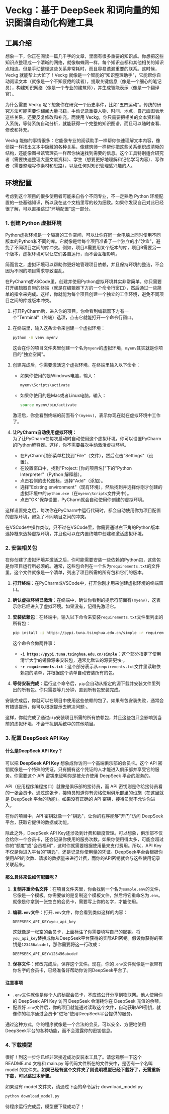 # Veckg：基于 DeepSeek 和词向量的知识图谱自动化构建工具

## 工具介绍

想象一下，你正在阅读一篇几千字的文章，里面有很多重要的知识点。你想把这些知识点整理成一个清晰的网络，就像蜘蛛网一样，每个知识点都和其他相关的知识点相连。但是手动整理这些关系非常耗时，而且容易遗漏重要的联系。这时候，Veckg 就能帮上大忙了！Veckg 就像是一个智能的"知识整理助手"，它能帮你自动阅读文本（就像是一个不知疲倦的读者），提取关键信息（像是一个细心的笔记员），构建知识网络（像是一个专业的建筑师），并生成智能表示（像是一个翻译官）。

为什么需要 Veckg 呢？想象你在研究一个历史事件，比如"五四运动"。传统的研究方法可能需要你翻阅大量书籍，手动记录重要人物、时间、地点，自己画图表示这些关系，还要反复修改和补充。而使用 Veckg，你只需要把相关的文本资料输入系统，等待系统自动分析，就能获得一个完整的知识图谱，而且可以随时查看、修改和补充。

Veckg 能做的事情很多：它能像专业的阅读助手一样帮你快速理解文本内容，像侦探一样找出文本中隐藏的各种关系，像建筑师一样帮你把这些关系组织成清晰的结构，还能像图书馆管理员一样帮你快速找到需要的信息。这个工具特别适合研究者（需要快速整理大量文献资料）、学生（想要更好地理解和记忆学习内容）、写作者（需要整理写作素材和思路），以及任何对知识管理感兴趣的人。

## 环境配置

考虑到这个项目的很多使用者可能来自各个不同专业，不一定熟悉 Python 环境配置的一些基础知识，所以我在这个文档里写的较为细致。如果你发现自己对此已经很了解，可以直接跳过"环境配置"这一部分。

### 1. 创建 Python 虚拟环境

Python虚拟环境是一个隔离的工作空间，可以让你在同一台电脑上同时使用不同版本的Python和不同的库。它就像是给每个项目准备了一个独立的小"沙盒"，避免了不同项目之间的库冲突。例如，项目A需要用某个版本的库，项目B需要另一个版本，虚拟环境可以让它们各自运行，而不会互相影响。

简而言之，虚拟环境可以帮助你更好地管理项目依赖，并且保持环境的整洁，不会因为不同的项目需求导致混乱。

在PyCharm或VSCode里，创建并使用Python虚拟环境其实非常简单。你只需要打开编辑器自带的终端（就是在编辑器下方的一个命令行窗口），然后通过一些简单的指令来完成。这样，你就能为每个项目创建一个独立的工作环境，避免不同项目之间的库或版本冲突。

1. 打开PyCharm后，进入你的项目。你会看到编辑器下方有一个"Terminal"（终端）选项，点击它就能打开一个命令行窗口。
2. 在终端里，输入这条命令来创建一个虚拟环境：

   ```bash
   python -m venv myenv
   ```

   这会在你的项目文件夹里创建一个名为`myenv`的虚拟环境，`myenv`其实就是你项目的"独立空间"。
3. 创建完成后，你需要激活这个虚拟环境。在终端里输入以下命令：
   - 如果你使用的是Windows电脑，输入：

     ```bash
     myenv\Scripts\activate
     ```

   - 如果你使用的是Mac或者Linux电脑，输入：

     ```bash
     source myenv/bin/activate
     ```

   激活后，你会看到终端的前面有个`(myenv)`，表示你现在就在虚拟环境中工作了。

4. **让PyCharm自动使用虚拟环境：**  
   为了让PyCharm在每次启动时自动使用这个虚拟环境，你可以设置PyCharm的Python解释器。这样，你不需要每次手动激活虚拟环境。
   - 在PyCharm顶部菜单栏找到"File"（文件），然后点击"Settings"（设置）。
   - 在设置窗口中，找到"Project: [你的项目名]"下的"Python Interpreter"（Python 解释器）。
   - 点击右侧的齿轮图标，选择"Add"（添加）。
   - 选择"Existing environment"（现有环境），然后找到并选择你刚才创建的虚拟环境中的`python.exe`（在`myenv\Scripts`文件夹中）。
   - 点击"OK"保存设置，PyCharm就会自动使用你创建的虚拟环境。

这样设置完之后，每次你在PyCharm中运行代码时，都会自动使用你为项目配置的虚拟环境，避免了不同项目之间的冲突。

在VSCode中操作类似，只不过在VSCode里，你需要通过右下角的Python版本选择框来选择虚拟环境，并且也可以在内置终端中创建和激活虚拟环境。

### 2. 安装相关包

在你创建了虚拟环境并激活之后，你可能需要安装一些依赖的Python包，这些包是你项目运行所必须的。通常，这些包会列在一个名为`requirements.txt`的文件里，这个文件就像是一个清单，列出了项目所需的所有包和它们的版本。

1. **打开终端**：在PyCharm或VSCode中，打开你刚才用来创建虚拟环境的终端窗口。

2. **确认虚拟环境已激活**：在终端中，确认你看到的提示符前面有`(myenv)`，这表示你已经进入了虚拟环境。如果没有，记得先激活它。

3. **安装依赖包**：在终端中，输入以下命令来安装`requirements.txt`文件里列出的所有包：

   ```bash
   pip install -i https://pypi.tuna.tsinghua.edu.cn/simple -r requirements.txt
   ```

   这个命令会做两件事：
   - **`-i https://pypi.tuna.tsinghua.edu.cn/simple`**：这个部分指定了使用清华大学的镜像源来安装包，通常比默认的源要更快·。
   - **`-r requirements.txt`**：这个部分表示从`requirements.txt`文件里读取依赖包的清单，并根据这个清单自动安装所有的包。

4. **等待安装完成**：运行这个命令后，`pip`会自动从指定的源下载并安装文件里列出的所有包。你只需要等几分钟，直到所有包安装完成。

安装完成后，你就可以在项目中使用这些依赖的包了。如果有包安装失败，通常会有错误提示，你可以根据提示去解决问题·。

这样，你就完成了通过`pip`安装项目所需的所有依赖包，并且这些包只会影响到当前的虚拟环境，不会干扰到系统中的其他项目。

### 3. 配置 DeepSeek API Key

#### 什么是DeepSeek API Key？

可以把 **DeepSeek API Key** 想象成你访问一个高端俱乐部的会员卡。这个 API 密钥就像是一个特殊的凭证，只有拥有这个凭证的人才能进入俱乐部并享受它的服务。你需要这个 API 密钥来证明你是被允许使用 DeepSeek 平台的服务的。

API（应用程序编程接口）就像是俱乐部的接待员，而 API 密钥则是你给接待员看的一张会员卡。通过这张卡，接待员知道你有资格使用俱乐部里的设施（在这里就是 DeepSeek 平台的功能）。如果没有正确的 API 密钥，接待员就不允许你进入。

在你的项目中，API 密钥就像一个"钥匙"，让你的程序能够"开门"访问 DeepSeek 平台，获取它提供的数据或功能。

除此之外，DeepSeek API Key还涉及到计费和额度管理。可以想象，俱乐部不仅会给你一个会员卡，还会记录你使用的服务次数。如果你使用得太多，可能会超过你的"额度"或"会员福利"，这时你就需要根据使用量来支付费用。所以，API Key不仅是你进入平台的"钥匙"，还是记录你使用量的凭证。DeepSeek平台会根据你使用API的次数、请求的数据量来进行计费，而你的API密钥就会与这些使用记录关联起来。

#### 那么具体来说如何配置呢？

1. **复制并重命名文件**：在项目文件夹里，你会找到一个名为`sample.env`的文件，它像是一个模板。你需要做的是复制这个模板文件，然后将它重命名为`.env`。就像是你拿到一张空白的会员卡，需要写上你的名字，才能使用。

2. **编辑`.env`文件**：打开`.env`文件，你会看到类似这样的内容：

   ```text
   DEEPSEEK_API_KEY=you_api_key
   ```

   这就像是一张空的会员卡，上面标注了你需要填写自己的密钥。将`you_api_key`替换成你从DeepSeek平台获得的实际API密钥。假设你获得的密钥是`123456abcdef`，那你需要将这一行改成：

   ```text
   DEEPSEEK_API_KEY=123456abcdef
   ```

3. **保存文件**：修改完成后，保存这个文件。现在，你的`.env`文件就像是一张带有你名字的会员卡，已经准备好帮助你访问DeepSeek平台了。

#### 注意事项

- `.env`文件就像是你个人的秘密会员卡，不应该公开分享到物联网。他人使用你的 DeepSeek API Key 访问 DeepSeek 会消耗你在 DeepSeek 充值的余额。
- 配置好`.env`文件后，你的项目就能通过读取这个文件，自动获取API密钥，就像你的程序通过会员卡"进场"使用DeepSeek平台提供的服务。

通过这种方式，你的程序就像是一个合法的会员，可以安全、方便地使用DeepSeek平台的各种功能，而不会泄露你的密钥信息。

### 4. 下载模型

很好！到这一步你已经非常接近成功安装本工具了。请您观察一下这个 README.md 文档和 main.py 等代码文件所在的文件夹中，是否有一个名叫 model 的文件夹。**如果已经有这个文件夹了则说明模型已经下载好了，无需重新下载，可以跳过本步骤。**

如果没有 model 文件夹，请通过下面的命令运行 download_model.py

```bash
python download_model.py
```

待程序运行完成后，模型便下载成功了！
